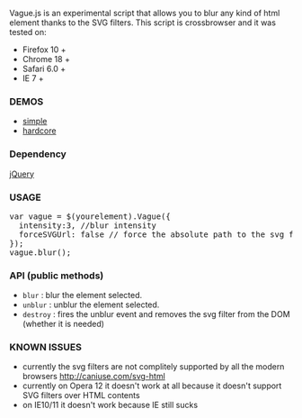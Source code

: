 Vague.js is an experimental script that allows you to blur any kind of html element thanks to the SVG filters. This script is crossbrowser and it was tested on:
- Firefox 10 +
- Chrome 18 +
- Safari 6.0 +
- IE 7 +

### DEMOS

- [simple](http://gianlucaguarini.github.io/Vague.js/)
- [hardcore](http://codepen.io/GianlucaGuarini/pen/Hzrhf)

### Dependency

[jQuery](http://jquery.com/)

### USAGE

<pre class="javascript">
var vague = $(yourelement).Vague({
  intensity:3, //blur intensity
  forceSVGUrl: false // force the absolute path to the svg filter
});
vague.blur();
</pre>

### API (public methods)

- <code>blur</code> : blur the element selected.
- <code>unblur</code> : unblur the element selected.
- <code>destroy</code> : fires the unblur event and removes the svg filter from the DOM (whether it is needed)

### KNOWN ISSUES

- currently the svg filters are not complitely supported by all the modern browsers http://caniuse.com/svg-html
- currently on Opera 12 it doesn't work at all because it doesn't support SVG filters over HTML contents
- on IE10/11 it doesn't work because IE still sucks
